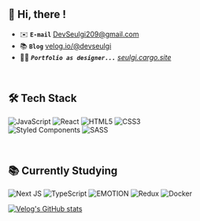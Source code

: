 ## 👋 Hi, there !
- ✉️ **`E-mail`** DevSeulgi209@gmail.com
- 📚 **`Blog`** [velog.io/@devseulgi](https://velog.io/@devseulgi)
- 👩‍🎤 <em>**`Portfolio as designer...`** [seulgi.cargo.site](seulgi.cargo.site)</em>

<br/>

## 🛠 Tech Stack
![JavaScript](https://img.shields.io/badge/javascript-%23323330.svg?style=for-the-badge&logo=javascript&logoColor=%23F7DF1E) ![React](https://img.shields.io/badge/react-%2320232a.svg?style=for-the-badge&logo=react&logoColor=%2361DAFB) ![HTML5](https://img.shields.io/badge/html5-%23E34F26.svg?style=for-the-badge&logo=html5&logoColor=white) ![CSS3](https://img.shields.io/badge/css3-%231572B6.svg?style=for-the-badge&logo=css3&logoColor=white)  <br/>
![Styled Components](https://img.shields.io/badge/styled--components-DB7093?style=for-the-badge&logo=styled-components&logoColor=white) ![SASS](https://img.shields.io/badge/SASS-hotpink.svg?style=for-the-badge&logo=SASS&logoColor=white) 

<br/>

## 📚 Currently Studying
![Next JS](https://img.shields.io/badge/Next-black?style=for-the-badge&logo=next.js&logoColor=white) ![TypeScript](https://img.shields.io/badge/typescript-%23007ACC.svg?style=for-the-badge&logo=typescript&logoColor=white) <img alt='EMOTION' src='https://img.shields.io/badge/EMOTION-100000?style=for-the-badge&logo=EMOTION&logoColor=c43bac&labelColor=c43bac&color=c43bac'/> ![Redux](https://img.shields.io/badge/redux-%23593d88.svg?style=for-the-badge&logo=redux&logoColor=white) ![Docker](https://img.shields.io/badge/docker-%230db7ed.svg?style=for-the-badge&logo=docker&logoColor=white) <br/>

[![Velog's GitHub stats](https://velog-readme-stats.vercel.app/api?name=devseulgi)](https://velog.io/@devseulgi)

<!-- 
## 🔥 My Stats
![GitHub Streak](http://github-readme-streak-stats.herokuapp.com?user=DevSeulgi&hide_border=true&date_format=%5BY%20%5DM%20j)

</div>
 -->
